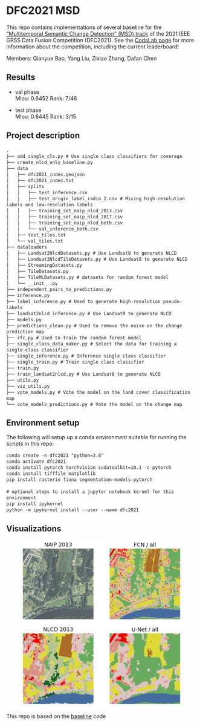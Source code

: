 # DFC2021 MSD
This repo contains implementations of several baseline for the ["Multitemporal Semantic Change Detection" (MSD) track](http://www.grss-ieee.org/community/technical-committees/data-fusion/2021-ieee-grss-data-fusion-contest-track-msd/) of the 2021 IEEE GRSS Data Fusion Competition (DFC2021). See the [CodaLab page](https://competitions.codalab.org/competitions/27956) for more information about the competition, including the current leaderboard!    

Members: Qianyue Bao, Yang Liu, Zixiao Zhang, Dafan Chen

## Results     

- val phase  
MIou: 0.6452 Rank: 7/46   

- test phase  
MIou: 0.6445 Rank: 3/15    


## Project description
```
.
├── add_single_cls.py # Use single class classifiers for coverage
├── create_nlcd_only_baseline.py
├── data
│   ├── dfc2021_index.geojson
│   ├── dfc2021_index.txt
│   ├── splits
│   │   ├── test_inference.csv
│   │   ├── test_origin_label_radio_2.csv # Mixing high-resolution labels and low-resolution labels
│   │   ├── training_set_naip_nlcd_2013.csv
│   │   ├── training_set_naip_nlcd_2017.csv
│   │   ├── training_set_naip_nlcd_both.csv
│   │   └── val_inference_both.csv
│   ├── test_tiles.txt
│   └── val_tiles.txt
├── dataloaders
│   ├── Landsat2NlcdDatasets.py # Use Landsat8 to generate NLCD 
│   ├── Landsat2NlcdTileDatasets.py # Use Landsat8 to generate NLCD 
│   ├── StreamingDatasets.py
│   ├── TileDatasets.py
│   ├── TileMLDatasets.py # datasets for random forest model
│   └── __init__.py
├── independent_pairs_to_predictions.py
├── inference.py 
├── label_inference.py # Used to generate high-resolution pseudo-labels
├── landsat2nlcd_inference.py # Use Landsat8 to generate NLCD 
├── models.py
├── predictions_clean.py # Used to remove the noise on the change prediction map
├── rfc.py # Used to train the random forest model
├── single_class_data_maker.py # Select the data for training a single-class classifier
├── single_inference.py # Inference single class classifier
├── single_train.py # Train single class classifier
├── train.py 
├── train_landsat2nlcd.py # Use Landsat8 to generate NLCD 
├── utils.py
├── viz_utils.py
├── vote_models.py # Vote the model on the land cover classification map
└── vote_models_predictions.py # Vote the model on the change map
```

## Environment setup

The following will setup up a conda environment suitable for running the scripts in this repo:
```
conda create -n dfc2021 "python=3.8"
conda activate dfc2021
conda install pytorch torchvision cudatoolkit=10.1 -c pytorch
conda install tifffile matplotlib 
pip install rasterio fiona segmentation-models-pytorch

# optional steps to install a jupyter notebook kernel for this environment
pip install ipykernel
python -m ipykernel install --user --name dfc2021
```

## Visualizations   
<p align="center">
    <img src="images/fcn_unet.png" width="430"/>
</p>


This repo is based on the [baseline](https://github.com/calebrob6/dfc2021-msd-baseline) code   

